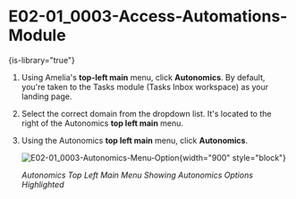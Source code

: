 # E02-01_0003-Access-Automations-Module

{is-library="true"}

<snippet id="E02-01_0003-Access-Automations-Module_snippet">


1. Using Amelia's **top-left main** menu, click **Autonomics**. By default, you're taken to the Tasks module (Tasks Inbox workspace) as your landing page.

2. Select the correct domain from the dropdown list. It's located to the right of the Autonomics **top left main** menu.

3. Using the Autonomics **top left main** menu, click **Autonomics**.

   ![E02-01_0003-Autonomics-Menu-Option](E02-01_0003-Autonomics-Menu-Option.png){width="900" style="block"}

   *Autonomics Top Left Main Menu Showing Autonomics Options Highlighted*


</snippet>